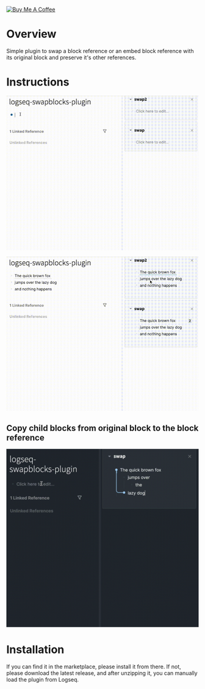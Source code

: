 <a href="https://www.buymeacoffee.com/hkgnp.dev" target="_blank"><img src="https://cdn.buymeacoffee.com/buttons/v2/arial-violet.png" alt="Buy Me A Coffee" style="height: 60px !important;width: 217px !important;" ></a>

# Overview

Simple plugin to swap a block reference or an embed block reference with its original block and preserve it's other references.

# Instructions

![](/screenshots/demo1.gif)

![](/screenshots/demo2.gif)

## Copy child blocks from original block to the block reference

![](/screenshots/demo3.gif)

# Installation

If you can find it in the marketplace, please install it from there. If not, please download the latest release, and after unzipping it, you can manually load the plugin from Logseq.
